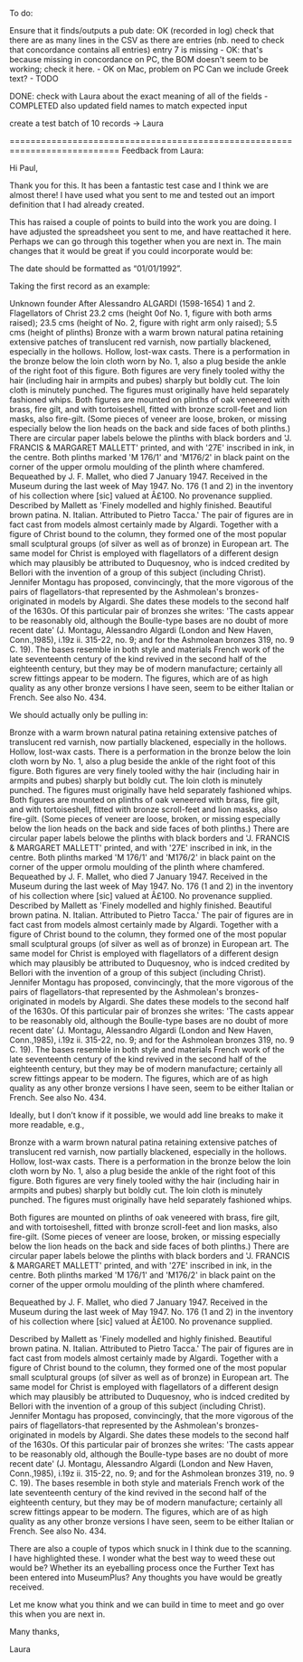 To do:

Ensure that it finds/outputs a pub date: OK (recorded in log)
check that there are as many lines in the CSV as there are entries (nb. need to check that concordance contains all entries)
entry 7 is missing - OK: that's because missing in concordance
on PC, the BOM doesn't seem to be working; check it here. - OK on Mac, problem on PC
Can we include Greek text? - TODO




DONE:
check with Laura about the exact meaning of all of the fields - COMPLETED
also updated field names to match expected input

create a test batch of 10 records -> Laura

===========================================================================
Feedback from Laura:

Hi Paul,

Thank you for this. It has been a fantastic test case and I think we are almost there! I have used what you sent to me and tested out an import definition that I had already created.

This has raised a couple of points to build into the work you are doing. I have adjusted the spreadsheet you sent to me, and have reattached it here. Perhaps we can go through this together when you are next in. The main changes that it would be great if you could incorporate would be:

The date should be formatted as “01/01/1992”.

Taking the first record as an example:

Unknown founder
After Alessandro ALGARDI (1598-1654)
1 and 2. Flagellators of Christ
23.2 cms (height 0of No. 1, figure with both arms raised);
23.5 cms (height of No. 2, figure with right arm only raised);
5.5 cms (height of plinths)
Bronze with a warm brown natural patina retaining extensive patches of translucent red varnish, now partially blackened, especially in the hollows. Hollow, lost-wax casts. There is a performation in the bronze below the loin cloth worn by No. 1, also a plug beside the ankle of the right foot of this figure. Both figures are very finely tooled withy the hair (including hair in armpits and pubes) sharply but boldly cut. The loin cloth is minutely punched. The figures must originally have held separately fashioned whips.
Both figures are mounted on plinths of oak veneered with brass, fire gilt, and with tortoiseshell, fitted with bronze scroll-feet and lion masks, also fire-gilt. (Some pieces of veneer are loose, broken, or missing especially below the lion heads on the back and side faces of both plinths.) There are circular paper labels belowe the plinths with black borders and 'J. FRANCIS & MARGARET MALLETT' printed, and with '27E' inscribed in ink, in the centre. Both plinths marked 'M 176/1' and 'M176/2' in black paint on the corner of the upper ormolu moulding of the plinth  where chamfered.
Bequeathed by J. F. Mallet, who died 7 January 1947. Received in the Museum during the last week of May 1947. No. 176 (1 and 2) in the inventory of his collection where [sic] valued at Â£100. No provenance supplied.
Described by Mallett as 'Finely modelled and highly finished. Beautiful brown patina. N. Italian. Attributed to Pietro Tacca.' The pair of figures are in fact cast from models almost certainly made by Algardi. Together with a figure of Christ bound to the column, they formed one of the most popular small sculptural groups (of silver as well as of bronze) in European art. The same model for Christ is employed with flagellators of a different design which may plausibly be attributed to Duquesnoy, who is indced credited by Bellori with the invention of a group of this subject (including Christ). Jennifer Montagu has proposed, convincingly, that the more vigorous of the pairs of flagellators-that represented by the Ashmolean's bronzes-originated in models by Algardi. She dates these models to the second half of the 1630s. Of this particular pair of bronzes she writes: 'The casts appear to be reasonably old, although the Boulle-type bases are no doubt of more recent date' (J. Montagu, Alessandro Algardi (London and New Haven, Conn.,1985), i.19z ii. 315-22, no. 9; and for the Ashmolean bronzes 319, no. 9 C. 19). The bases resemble in both style and materials French work of the late seventeenth century of the kind revived in the second half of the eighteenth century, but they may be of modern manufacture; certainly all screw fittings appear to be modern. The figures, which are of as high quality as any other bronze versions I have seen, seem to be either Italian or French. See also No. 434.

We should actually only be pulling in:

Bronze with a warm brown natural patina retaining extensive patches of translucent red varnish, now partially blackened, especially in the hollows. Hollow, lost-wax casts. There is a performation in the bronze below the loin cloth worn by No. 1, also a plug beside the ankle of the right foot of this figure. Both figures are very finely tooled withy the hair (including hair in armpits and pubes) sharply but boldly cut. The loin cloth is minutely punched. The figures must originally have held separately fashioned whips.
Both figures are mounted on plinths of oak veneered with brass, fire gilt, and with tortoiseshell, fitted with bronze scroll-feet and lion masks, also fire-gilt. (Some pieces of veneer are loose, broken, or missing especially below the lion heads on the back and side faces of both plinths.) There are circular paper labels belowe the plinths with black borders and 'J. FRANCIS & MARGARET MALLETT' printed, and with '27E' inscribed in ink, in the centre. Both plinths marked 'M 176/1' and 'M176/2' in black paint on the corner of the upper ormolu moulding of the plinth  where chamfered.
Bequeathed by J. F. Mallet, who died 7 January 1947. Received in the Museum during the last week of May 1947. No. 176 (1 and 2) in the inventory of his collection where [sic] valued at Â£100. No provenance supplied.
Described by Mallett as 'Finely modelled and highly finished. Beautiful brown patina. N. Italian. Attributed to Pietro Tacca.' The pair of figures are in fact cast from models almost certainly made by Algardi. Together with a figure of Christ bound to the column, they formed one of the most popular small sculptural groups (of silver as well as of bronze) in European art. The same model for Christ is employed with flagellators of a different design which may plausibly be attributed to Duquesnoy, who is indced credited by Bellori with the invention of a group of this subject (including Christ). Jennifer Montagu has proposed, convincingly, that the more vigorous of the pairs of flagellators-that represented by the Ashmolean's bronzes-originated in models by Algardi. She dates these models to the second half of the 1630s. Of this particular pair of bronzes she writes: 'The casts appear to be reasonably old, although the Boulle-type bases are no doubt of more recent date' (J. Montagu, Alessandro Algardi (London and New Haven, Conn.,1985), i.19z ii. 315-22, no. 9; and for the Ashmolean bronzes 319, no. 9 C. 19). The bases resemble in both style and materials French work of the late seventeenth century of the kind revived in the second half of the eighteenth century, but they may be of modern manufacture; certainly all screw fittings appear to be modern. The figures, which are of as high quality as any other bronze versions I have seen, seem to be either Italian or French. See also No. 434.

Ideally, but I don’t know if it possible, we would add line breaks to make it more readable, e.g.,

Bronze with a warm brown natural patina retaining extensive patches of translucent red varnish, now partially blackened, especially in the hollows. Hollow, lost-wax casts. There is a performation in the bronze below the loin cloth worn by No. 1, also a plug beside the ankle of the right foot of this figure. Both figures are very finely tooled withy the hair (including hair in armpits and pubes) sharply but boldly cut. The loin cloth is minutely punched. The figures must originally have held separately fashioned whips.

Both figures are mounted on plinths of oak veneered with brass, fire gilt, and with tortoiseshell, fitted with bronze scroll-feet and lion masks, also fire-gilt. (Some pieces of veneer are loose, broken, or missing especially below the lion heads on the back and side faces of both plinths.) There are circular paper labels belowe the plinths with black borders and 'J. FRANCIS & MARGARET MALLETT' printed, and with '27E' inscribed in ink, in the centre. Both plinths marked 'M 176/1' and 'M176/2' in black paint on the corner of the upper ormolu moulding of the plinth  where chamfered.

Bequeathed by J. F. Mallet, who died 7 January 1947. Received in the Museum during the last week of May 1947. No. 176 (1 and 2) in the inventory of his collection where [sic] valued at Â£100. No provenance supplied.

Described by Mallett as 'Finely modelled and highly finished. Beautiful brown patina. N. Italian. Attributed to Pietro Tacca.' The pair of figures are in fact cast from models almost certainly made by Algardi. Together with a figure of Christ bound to the column, they formed one of the most popular small sculptural groups (of silver as well as of bronze) in European art. The same model for Christ is employed with flagellators of a different design which may plausibly be attributed to Duquesnoy, who is indced credited by Bellori with the invention of a group of this subject (including Christ). Jennifer Montagu has proposed, convincingly, that the more vigorous of the pairs of flagellators-that represented by the Ashmolean's bronzes-originated in models by Algardi. She dates these models to the second half of the 1630s. Of this particular pair of bronzes she writes: 'The casts appear to be reasonably old, although the Boulle-type bases are no doubt of more recent date' (J. Montagu, Alessandro Algardi (London and New Haven, Conn.,1985), i.19z ii. 315-22, no. 9; and for the Ashmolean bronzes 319, no. 9 C. 19). The bases resemble in both style and materials French work of the late seventeenth century of the kind revived in the second half of the eighteenth century, but they may be of modern manufacture; certainly all screw fittings appear to be modern. The figures, which are of as high quality as any other bronze versions I have seen, seem to be either Italian or French. See also No. 434.

There are also a couple of typos which snuck in I think due to the scanning. I have highlighted these. I wonder what the best way to weed these out would be? Whether its an eyeballing process once the Further Text has been entered into MuseumPlus? Any thoughts you have would be greatly received.

Let me know what you think and we can build in time to meet and go over this when you are next in.

Many thanks,

Laura
